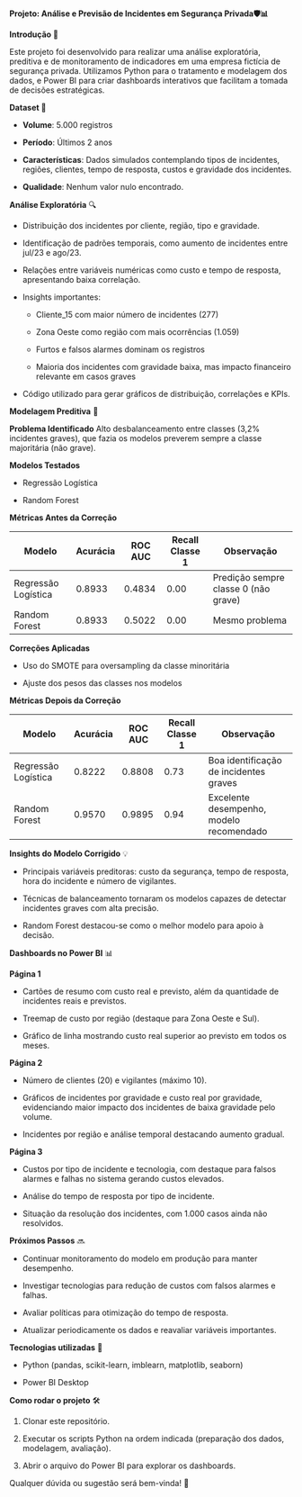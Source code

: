 **Projeto: Análise e Previsão de Incidentes em Segurança Privada🛡️📊**

**Introdução 🚀**

Este projeto foi desenvolvido para realizar uma análise exploratória, preditiva e de monitoramento de indicadores em uma empresa fictícia de segurança privada. Utilizamos Python para o tratamento e modelagem dos dados, e Power BI para criar dashboards interativos que facilitam a tomada de decisões estratégicas.

**Dataset 📁**
* **Volume**: 5.000 registros

* **Período**: Últimos 2 anos

* **Características**: Dados simulados contemplando tipos de incidentes, regiões, clientes, tempo de resposta, custos e gravidade dos incidentes.

* **Qualidade**: Nenhum valor nulo encontrado.

**Análise Exploratória** 🔍
* Distribuição dos incidentes por cliente, região, tipo e gravidade.

* Identificação de padrões temporais, como aumento de incidentes entre jul/23 e ago/23.

* Relações entre variáveis numéricas como custo e tempo de resposta, apresentando baixa correlação.

* Insights importantes:

  * Cliente_15 com maior número de incidentes (277)

  * Zona Oeste como região com mais ocorrências (1.059)

  * Furtos e falsos alarmes dominam os registros

  * Maioria dos incidentes com gravidade baixa, mas impacto financeiro relevante em casos graves

* Código utilizado para gerar gráficos de distribuição, correlações e KPIs.

**Modelagem Preditiva** 🎯

**Problema Identificado**
Alto desbalanceamento entre classes (3,2% incidentes graves), que fazia os modelos preverem sempre a classe majoritária (não grave).

**Modelos Testados**

* Regressão Logística

* Random Forest

**Métricas Antes da Correção**

| Modelo              | Acurácia | ROC AUC | Recall Classe 1 | Observação                           |
| ------------------- | -------- | ------- | --------------- | ------------------------------------ |
| Regressão Logística | 0.8933   | 0.4834  | 0.00            | Predição sempre classe 0 (não grave) |
| Random Forest       | 0.8933   | 0.5022  | 0.00            | Mesmo problema                       |

**Correções Aplicadas**

* Uso do SMOTE para oversampling da classe minoritária

* Ajuste dos pesos das classes nos modelos

**Métricas Depois da Correção**

| Modelo              | Acurácia | ROC AUC | Recall Classe 1 | Observação                               |
| ------------------- | -------- | ------- | --------------- | ---------------------------------------- |
| Regressão Logística | 0.8222   | 0.8808  | 0.73            | Boa identificação de incidentes graves   |
| Random Forest       | 0.9570   | 0.9895  | 0.94            | Excelente desempenho, modelo recomendado |

**Insights do Modelo Corrigido** 💡

* Principais variáveis preditoras: custo da segurança, tempo de resposta, hora do incidente e número de vigilantes.

* Técnicas de balanceamento tornaram os modelos capazes de detectar incidentes graves com alta precisão.

* Random Forest destacou-se como o melhor modelo para apoio à decisão.

**Dashboards no Power BI** 📊

**Página 1**

* Cartões de resumo com custo real e previsto, além da quantidade de incidentes reais e previstos.

* Treemap de custo por região (destaque para Zona Oeste e Sul).

* Gráfico de linha mostrando custo real superior ao previsto em todos os meses.

**Página 2**

* Número de clientes (20) e vigilantes (máximo 10).

* Gráficos de incidentes por gravidade e custo real por gravidade, evidenciando maior impacto dos incidentes de baixa gravidade pelo volume.

* Incidentes por região e análise temporal destacando aumento gradual.

**Página 3**

* Custos por tipo de incidente e tecnologia, com destaque para falsos alarmes e falhas no sistema gerando custos elevados.

* Análise do tempo de resposta por tipo de incidente.

* Situação da resolução dos incidentes, com 1.000 casos ainda não resolvidos.

**Próximos Passos** 🔜

* Continuar monitoramento do modelo em produção para manter desempenho.

* Investigar tecnologias para redução de custos com falsos alarmes e falhas.

* Avaliar políticas para otimização do tempo de resposta.

* Atualizar periodicamente os dados e reavaliar variáveis importantes.

**Tecnologias utilizadas** 🧰

* Python (pandas, scikit-learn, imblearn, matplotlib, seaborn)

* Power BI Desktop

**Como rodar o projeto** 🛠️

1. Clonar este repositório.

2. Executar os scripts Python na ordem indicada (preparação dos dados, modelagem, avaliação).

3. Abrir o arquivo do Power BI para explorar os dashboards.

Qualquer dúvida ou sugestão será bem-vinda! 🙌
